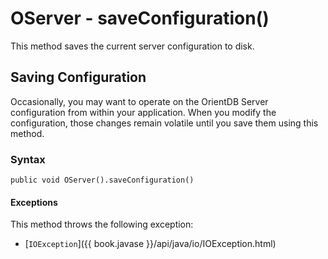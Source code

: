 
# OServer - saveConfiguration()

This method saves the current server configuration to disk.

## Saving Configuration

Occasionally, you may want to operate on the OrientDB Server configuration from within your application.  When you modify the configuration, those changes remain volatile until you save them using this method.

### Syntax

```
public void OServer().saveConfiguration()
```

#### Exceptions

This method throws the following exception:

- [`IOException`]({{ book.javase }}/api/java/io/IOException.html)


